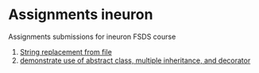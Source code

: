 # Assignments ineuron
Assignments submissions for ineuron FSDS course
1. [String replacement from file](main.py)
2. [demonstrate use of abstract class, multiple inheritance, and decorator](class_demon.py)

